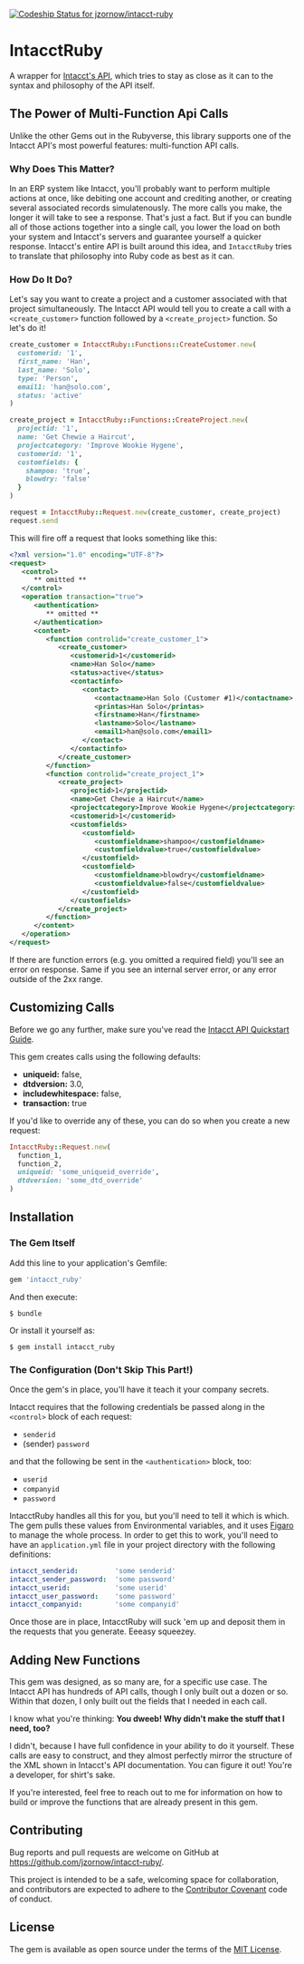 [ ![Codeship Status for jzornow/intacct-ruby](https://app.codeship.com/projects/161bbcb0-037f-0135-febb-660dbc75d940/status?branch=master)](https://app.codeship.com/projects/213338)

# IntacctRuby

A wrapper for [Intacct's API](https://developer.intacct.com/wiki/functions-object), which tries to stay as close as it can to the syntax and philosophy of the API itself.

## The Power of Multi-Function Api Calls
Unlike the other Gems out in the Rubyverse, this library supports one of the Intacct API's most powerful features: multi-function API calls.

### Why Does This Matter?
In an ERP system like Intacct, you'll probably want to perform multiple actions at once, like debiting one account and crediting another, or creating several associated records simulatenously. The more calls you make, the longer it will take to see a response. That's just a fact. But if you can bundle all of those actions together into a single call, you lower the load on both your system and Intacct's servers and guarantee yourself a quicker response. Intacct's entire API is built around this idea, and `IntacctRuby` tries to translate that philosophy into Ruby code as best as it can.

### How Do It Do?
Let's say you want to create a project and a customer associated with that project simultaneously. The Intacct API would tell you to create a call with a `<create_customer>` function followed by a `<create_project>` function. So let's do it!

```ruby
create_customer = IntacctRuby::Functions::CreateCustomer.new(
  customerid: '1',
  first_name: 'Han',
  last_name: 'Solo',
  type: 'Person',
  email1: 'han@solo.com',
  status: 'active'
)

create_project = IntacctRuby::Functions::CreateProject.new(
  projectid: '1',
  name: 'Get Chewie a Haircut',
  projectcategory: 'Improve Wookie Hygene',
  customerid: '1',
  customfields: {
    shampoo: 'true',
    blowdry: 'false'
  }
)

request = IntacctRuby::Request.new(create_customer, create_project)
request.send
```

This will fire off a request that looks something like this:

```xml
<?xml version="1.0" encoding="UTF-8"?>
<request>
   <control>
      ** omitted **
   </control>
   <operation transaction="true">
      <authentication>
         ** omitted **
      </authentication>
      <content>
         <function controlid="create_customer_1">
            <create_customer>
               <customerid>1</customerid>
               <name>Han Solo</name>
               <status>active</status>
               <contactinfo>
                  <contact>
                     <contactname>Han Solo (Customer #1)</contactname>
                     <printas>Han Solo</printas>
                     <firstname>Han</firstname>
                     <lastname>Solo</lastname>
                     <email1>han@solo.com</email1>
                  </contact>
               </contactinfo>
            </create_customer>
         </function>
         <function controlid="create_project_1">
            <create_project>
               <projectid>1</projectid>
               <name>Get Chewie a Haircut</name>
               <projectcategory>Improve Wookie Hygene</projectcategory>
               <customerid>1</customerid>
               <customfields>
                  <customfield>
                     <customfieldname>shampoo</customfieldname>
                     <customfieldvalue>true</customfieldvalue>
                  </customfield>
                  <customfield>
                     <customfieldname>blowdry</customfieldname>
                     <customfieldvalue>false</customfieldvalue>
                  </customfield>
               </customfields>
            </create_project>
         </function>
      </content>
   </operation>
</request>
```
If there are function errors (e.g. you omitted a required field) you'll see an error on response. Same if you see an internal server error, or any error outside of the 2xx range.

## Customizing Calls

Before we go any further, make sure you've read the [Intacct API Quickstart Guide](https://developer.intacct.com/wiki/constructing-web-services-request#The%20Intacct%20DTDs).

This gem creates calls using the following defaults:
- **uniqueid:** false,
- **dtdversion:** 3.0,
- **includewhitespace:** false,
- **transaction:** true

If you'd like to override any of these, you can do so when you create a new request:

```ruby
IntacctRuby::Request.new(
  function_1,
  function_2,
  uniqueid: 'some_uniqueid_override',
  dtdversion: 'some_dtd_override'
)
```
## Installation

### The Gem Itself
Add this line to your application's Gemfile:

```ruby
gem 'intacct_ruby'
```

And then execute:

    $ bundle

Or install it yourself as:

    $ gem install intacct_ruby

### The Configuration (Don't Skip This Part!)
Once the gem's in place, you'll have it teach it your company secrets.

Intacct requires that the following credentials be passed along in the `<control>` block of each request:
- `senderid`
- (sender) `password`

and that the following be sent in the `<authentication>` block, too:
- `userid`
- `companyid`
- `password`

IntacctRuby handles all this for you, but you'll need to tell it which is which. The gem pulls these values from Environmental variables, and it uses [Figaro](https://github.com/laserlemon/figaro) to manage the whole process. In order to get this to work, you'll need to have an `application.yml` file in your project directory with the following definitions:
```yaml
intacct_senderid:         'some senderid'
intacct_sender_password:  'some password'
intacct_userid:           'some userid'
intacct_user_password:    'some password'
intacct_companyid:        'some companyid'
```
Once those are in place, IntacctRuby will suck 'em up and deposit them in the requests that you generate. Eeeasy squeezey.

## Adding New Functions
This gem was designed, as so many are, for a specific use case. The Intacct API has hundreds of API calls, though I only built out a dozen or so. Within that dozen, I only built out the fields that I needed in each call.

I know what you're thinking:
**You dweeb! Why didn't make the stuff that I need, too?**

I didn't, because I have full confidence in your ability to do it yourself. These calls are easy to construct, and they almost perfectly mirror the structure of the XML shown in Intacct's API documentation. You can figure it out! You're a developer, for shirt's sake.

If you're interested, feel free to reach out to me for information on how to build or improve the functions that are already present in this gem.

## Contributing

Bug reports and pull requests are welcome on GitHub at https://github.com/jzornow/intacct-ruby/.

This project is intended to be a safe, welcoming space for collaboration, and contributors are expected to adhere to the [Contributor Covenant](http://contributor-covenant.org) code of conduct.


## License

The gem is available as open source under the terms of the [MIT License](http://opensource.org/licenses/MIT).

